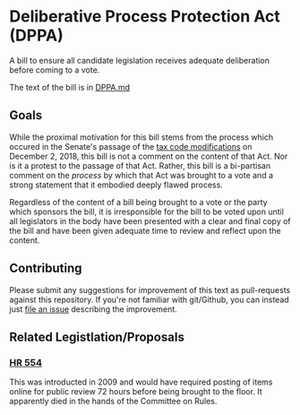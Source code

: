 # Deliberative Process Protection Act (DPPA)
A bill to ensure all candidate legislation receives adequate deliberation before coming to a vote.

The text of the bill is in [DPPA.md](./DPPA.md)

## Goals
While the proximal motivation for this bill stems from the process which occured in the Senate's passage of the [tax code modifications](https://www.congress.gov/bill/115th-congress/house-bill/1) on December 2, 2018, this bill is not a comment on the content of that Act.  Nor is it a protest to the passage of that Act. Rather, this bill is a bi-partisan comment on the _process_ by which that Act was brought to a vote and a strong statement that it embodied deeply flawed process.

Regardless of the content of a bill being brought to a vote or the party which sponsors the bill, it is irresponsible for the bill to be voted upon until all legislators in the body have been presented with a clear and final copy of the bill and have been given adequate time to review and reflect upon the content.

## Contributing
Please submit any suggestions for improvement of this text as pull-requests against this repository.  If you're not familiar with git/Github, you can instead just [file an issue](https://github.com/ba66e77/DPPA/issues) describing the improvement.

## Related Legistlation/Proposals

### [HR 554](https://www.congress.gov/bill/111th-congress/house-resolution/554/text)
This was introducted in 2009 and would have required posting of items online for public review 72 hours before being brought to the floor.  It apparently died in the hands of the Committee on Rules.
